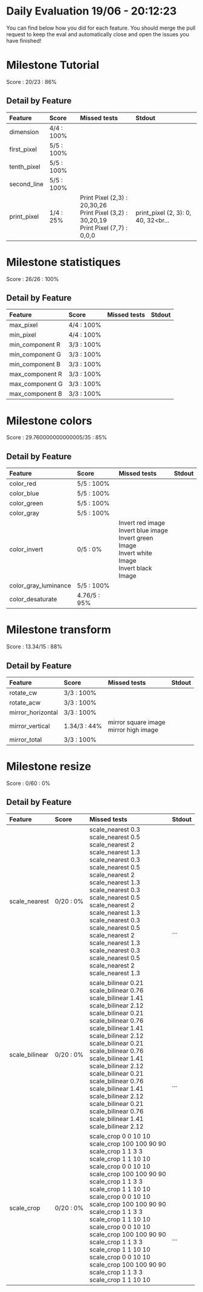 # Daily Evaluation 19/06 - 20:12:23
You can find below how you did for each feature. 
 You should merge the pull request to keep the eval and automatically close and open the issues you have finished!
# Milestone  Tutorial
Score : 20/23 :  86%
## Detail by Feature
| Feature     | Score       | Missed tests                                                                              | Stdout                            |
| :---------- | :---------- | :---------------------------------------------------------------------------------------- | :-------------------------------- |
| dimension   | 4/4 :  100% |                                                                                           |                                   |
| first_pixel | 5/5 :  100% |                                                                                           |                                   |
| tenth_pixel | 5/5 :  100% |                                                                                           |                                   |
| second_line | 5/5 :  100% |                                                                                           |                                   |
| print_pixel | 1/4 :  25%  | Print Pixel (2,3) : 20,30,26<br>Print Pixel (3,2) : 30,20,19<br>Print Pixel (7,7) : 0,0,0 | print_pixel (2, 3): 0, 40, 32<br… |

# Milestone  statistiques
Score : 26/26 :  100%
## Detail by Feature
| Feature         | Score       | Missed tests | Stdout |
| :-------------- | :---------- | :----------- | :----- |
| max_pixel       | 4/4 :  100% |              |        |
| min_pixel       | 4/4 :  100% |              |        |
| min_component R | 3/3 :  100% |              |        |
| min_component G | 3/3 :  100% |              |        |
| min_component B | 3/3 :  100% |              |        |
| max_component R | 3/3 :  100% |              |        |
| max_component G | 3/3 :  100% |              |        |
| max_component B | 3/3 :  100% |              |        |

# Milestone  colors
Score : 29.760000000000005/35 :  85%
## Detail by Feature
| Feature              | Score         | Missed tests                                                                                            | Stdout           |
| :------------------- | :------------ | :------------------------------------------------------------------------------------------------------ | :--------------- |
| color_red            | 5/5 :  100%   |                                                                                                         |                  |
| color_blue           | 5/5 :  100%   |                                                                                                         |                  |
| color_green          | 5/5 :  100%   |                                                                                                         |                  |
| color_gray           | 5/5 :  100%   |                                                                                                         |                  |
| color_invert         | 0/5 :  0%     | Invert red image<br>Invert blue image<br>Invert green Image<br>Invert white Image<br>Invert black Image | <br><br><br><br> |
| color_gray_luminance | 5/5 :  100%   |                                                                                                         |                  |
| color_desaturate     | 4.76/5 :  95% |                                                                                                         |                  |

# Milestone  transform
Score : 13.34/15 :  88%
## Detail by Feature
| Feature           | Score         | Missed tests                             | Stdout |
| :---------------- | :------------ | :--------------------------------------- | :----- |
| rotate_cw         | 3/3 :  100%   |                                          |        |
| rotate_acw        | 3/3 :  100%   |                                          |        |
| mirror_horizontal | 3/3 :  100%   |                                          |        |
| mirror_vertical   | 1.34/3 :  44% | mirror square image<br>mirror high image | <br>   |
| mirror_total      | 3/3 :  100%   |                                          |        |

# Milestone  resize
Score : 0/60 :  0%
## Detail by Feature
| Feature        | Score      | Missed tests                                                                                                                                                                                                                                                                                                                                                                                                                                                                                           | Stdout                            |
| :------------- | :--------- | :----------------------------------------------------------------------------------------------------------------------------------------------------------------------------------------------------------------------------------------------------------------------------------------------------------------------------------------------------------------------------------------------------------------------------------------------------------------------------------------------------- | :-------------------------------- |
| scale_nearest  | 0/20 :  0% | scale_nearest 0.3<br>scale_nearest 0.5<br>scale_nearest 2<br>scale_nearest 1.3<br>scale_nearest 0.3<br>scale_nearest 0.5<br>scale_nearest 2<br>scale_nearest 1.3<br>scale_nearest 0.3<br>scale_nearest 0.5<br>scale_nearest 2<br>scale_nearest 1.3<br>scale_nearest 0.3<br>scale_nearest 0.5<br>scale_nearest 2<br>scale_nearest 1.3<br>scale_nearest 0.3<br>scale_nearest 0.5<br>scale_nearest 2<br>scale_nearest 1.3                                                                                 | <br><br><br><br><br><br><br><br>… |
| scale_bilinear | 0/20 :  0% | scale_bilinear 0.21<br>scale_bilinear 0.76<br>scale_bilinear 1.41<br>scale_bilinear 2.12<br>scale_bilinear 0.21<br>scale_bilinear 0.76<br>scale_bilinear 1.41<br>scale_bilinear 2.12<br>scale_bilinear 0.21<br>scale_bilinear 0.76<br>scale_bilinear 1.41<br>scale_bilinear 2.12<br>scale_bilinear 0.21<br>scale_bilinear 0.76<br>scale_bilinear 1.41<br>scale_bilinear 2.12<br>scale_bilinear 0.21<br>scale_bilinear 0.76<br>scale_bilinear 1.41<br>scale_bilinear 2.12                               | <br><br><br><br><br><br><br><br>… |
| scale_crop     | 0/20 :  0% | scale_crop 0 0 10 10<br>scale_crop 100 100 90 90<br>scale_crop 1 1 3 3<br>scale_crop 1 1 10 10<br>scale_crop 0 0 10 10<br>scale_crop 100 100 90 90<br>scale_crop 1 1 3 3<br>scale_crop 1 1 10 10<br>scale_crop 0 0 10 10<br>scale_crop 100 100 90 90<br>scale_crop 1 1 3 3<br>scale_crop 1 1 10 10<br>scale_crop 0 0 10 10<br>scale_crop 100 100 90 90<br>scale_crop 1 1 3 3<br>scale_crop 1 1 10 10<br>scale_crop 0 0 10 10<br>scale_crop 100 100 90 90<br>scale_crop 1 1 3 3<br>scale_crop 1 1 10 10 | <br><br><br><br><br><br><br><br>… |

